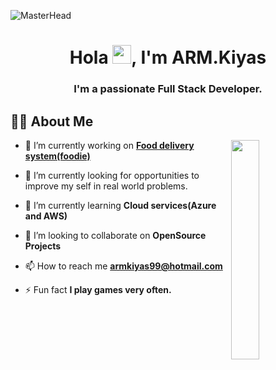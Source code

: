 ![MasterHead](https://redblink.com/wp-content/uploads/2019/07/1-OF0xEMkWBv-69zvmNs6RDQ.gif)
<h1 align="center">Hola <img src="https://raw.githubusercontent.com/MartinHeinz/MartinHeinz/master/wave.gif" width="30px">, I'm ARM.Kiyas</h1>

<h3 align="center">I'm a passionate Full Stack Developer.</h3>

## 🙋‍♂️ About Me
 <img align="right" width="30%"  src="https://camo.githubusercontent.com/683e2187241c641430216c864ce93fc5a0e0dfb232c5a01d1c54b54d63aa8cb2/68747470733a2f2f63646e2e6472696262626c652e636f6d2f75736572732f313136323037372f73637265656e73686f74732f333834383931342f70726f6772616d6d65722e676966" />

- 🔭 I’m currently working on **[Food delivery system(foodie)](https://foodie-99.herokuapp.com/)**

- 🤔 I’m currently looking for opportunities to improve my self in real world problems.

- 🌱 I’m currently learning **Cloud services(Azure and AWS)**

- 👯 I’m looking to collaborate on **OpenSource Projects**

- 📫 How to reach me **armkiyas99@hotmail.com**

- ⚡ Fun fact **I play games very often.**

